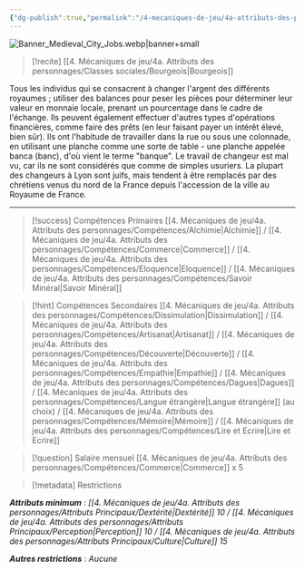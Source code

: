 ```yaml
---
{"dg-publish":true,"permalink":"/4-mecaniques-de-jeu/4a-attributs-des-personnages/metiers/changeur/"}
---
```


![Banner_Medieval_City_Jobs.webp|banner+small](/img/user/Z.%20Ressources/Banner_Medieval_City_Jobs.webp)

>[!recite] [[4. Mécaniques de jeu/4a. Attributs des personnages/Classes sociales/Bourgeois\|Bourgeois]]

Tous les individus qui se consacrent à changer l'argent des différents royaumes ; utiliser des balances pour peser les pièces pour déterminer leur valeur en monnaie locale, prenant un pourcentage dans le cadre de l'échange. Ils peuvent également effectuer d'autres types d'opérations financières, comme faire des prêts (en leur faisant payer un intérêt élevé, bien sûr). Ils ont l'habitude de travailler dans la rue ou sous une colonnade, en utilisant une planche comme une sorte de table - une planche appelée banca (banc), d'où vient le terme "banque". Le travail de changeur est mal vu, car ils ne sont considérés que comme de simples usuriers. La plupart des changeurs à Lyon sont juifs, mais tendent à être remplacés par des chrétiens venus du nord de la France depuis l'accession de la ville au Royaume de France.

---

>[!success] Compétences Primaires
> [[4. Mécaniques de jeu/4a. Attributs des personnages/Compétences/Alchimie\|Alchimie]] / [[4. Mécaniques de jeu/4a. Attributs des personnages/Compétences/Commerce\|Commerce]] / [[4. Mécaniques de jeu/4a. Attributs des personnages/Compétences/Eloquence\|Eloquence]] / [[4. Mécaniques de jeu/4a. Attributs des personnages/Compétences/Savoir Minéral\|Savoir Minéral]] 

>[!hint] Compétences Secondaires
> [[4. Mécaniques de jeu/4a. Attributs des personnages/Compétences/Dissimulation\|Dissimulation]] / [[4. Mécaniques de jeu/4a. Attributs des personnages/Compétences/Artisanat\|Artisanat]] / [[4. Mécaniques de jeu/4a. Attributs des personnages/Compétences/Découverte\|Découverte]] / [[4. Mécaniques de jeu/4a. Attributs des personnages/Compétences/Empathie\|Empathie]] / [[4. Mécaniques de jeu/4a. Attributs des personnages/Compétences/Dagues\|Dagues]] / [[4. Mécaniques de jeu/4a. Attributs des personnages/Compétences/Langue étrangère\|Langue étrangère]] (au choix) / [[4. Mécaniques de jeu/4a. Attributs des personnages/Compétences/Mémoire\|Mémoire]] / [[4. Mécaniques de jeu/4a. Attributs des personnages/Compétences/Lire et Ecrire\|Lire et Ecrire]] 

>[!question] Salaire mensuel 
>[[4. Mécaniques de jeu/4a. Attributs des personnages/Compétences/Commerce\|Commerce]] x 5

>[!metadata] Restrictions

***Attributs minimum*** : *[[4. Mécaniques de jeu/4a. Attributs des personnages/Attributs Principaux/Dextérité\|Dextérité]] 10 / [[4. Mécaniques de jeu/4a. Attributs des personnages/Attributs Principaux/Perception\|Perception]] 10 / [[4. Mécaniques de jeu/4a. Attributs des personnages/Attributs Principaux/Culture\|Culture]] 15*

***Autres restrictions*** : *Aucune*

